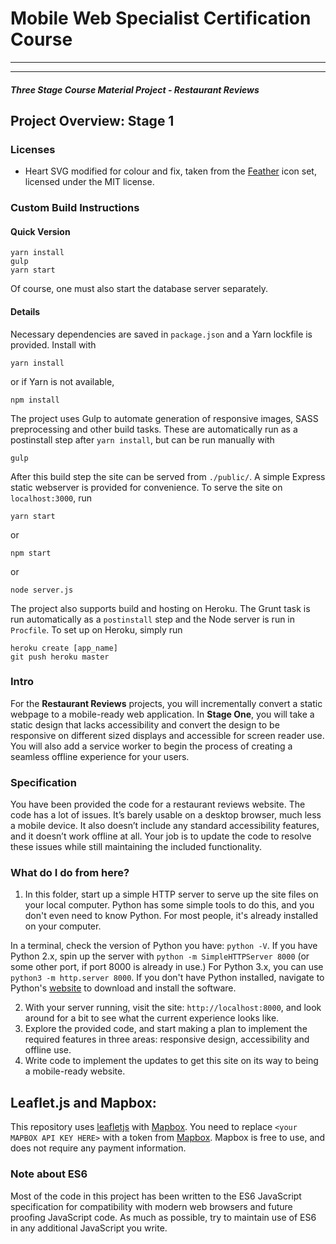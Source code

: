 # Mobile Web Specialist Certification Course
---

---
#### _Three Stage Course Material Project - Restaurant Reviews_

## Project Overview: Stage 1

### Licenses

* Heart SVG modified for colour and fix, taken from the
  [Feather](https://feathericons.com) icon set, licensed under the MIT license.

### Custom Build Instructions

#### Quick Version

```
yarn install
gulp
yarn start
```
Of course, one must also start the database server separately.

#### Details

Necessary dependencies are saved in `package.json` and a Yarn lockfile is
provided. Install with
```
yarn install
```
or if Yarn is not available,
```
npm install
```

The project uses Gulp to automate generation of responsive images, SASS
preprocessing and other build tasks. These are automatically run as a
postinstall step after `yarn install`, but can be run manually with
```
gulp
```

After this build step the site can be served from `./public/`. A simple Express
static webserver is provided for convenience. To serve the site on
`localhost:3000`, run
```
yarn start
```
or
```
npm start
```
or
```
node server.js
```

The project also supports build and hosting on Heroku. The Grunt task is run
automatically as a `postinstall` step and the Node server is run in `Procfile`.
To set up on Heroku, simply run
```
heroku create [app_name]
git push heroku master
```

### Intro

For the **Restaurant Reviews** projects, you will incrementally convert a static webpage to a mobile-ready web application. In **Stage One**, you will take a static design that lacks accessibility and convert the design to be responsive on different sized displays and accessible for screen reader use. You will also add a service worker to begin the process of creating a seamless offline experience for your users.

### Specification

You have been provided the code for a restaurant reviews website. The code has a lot of issues. It’s barely usable on a desktop browser, much less a mobile device. It also doesn’t include any standard accessibility features, and it doesn’t work offline at all. Your job is to update the code to resolve these issues while still maintaining the included functionality. 

### What do I do from here?

1. In this folder, start up a simple HTTP server to serve up the site files on your local computer. Python has some simple tools to do this, and you don't even need to know Python. For most people, it's already installed on your computer. 

In a terminal, check the version of Python you have: `python -V`. If you have Python 2.x, spin up the server with `python -m SimpleHTTPServer 8000` (or some other port, if port 8000 is already in use.) For Python 3.x, you can use `python3 -m http.server 8000`. If you don't have Python installed, navigate to Python's [website](https://www.python.org/) to download and install the software.

2. With your server running, visit the site: `http://localhost:8000`, and look around for a bit to see what the current experience looks like.
3. Explore the provided code, and start making a plan to implement the required features in three areas: responsive design, accessibility and offline use.
4. Write code to implement the updates to get this site on its way to being a mobile-ready website.

## Leaflet.js and Mapbox:

This repository uses [leafletjs](https://leafletjs.com/) with [Mapbox](https://www.mapbox.com/). You need to replace `<your MAPBOX API KEY HERE>` with a token from [Mapbox](https://www.mapbox.com/). Mapbox is free to use, and does not require any payment information. 

### Note about ES6

Most of the code in this project has been written to the ES6 JavaScript specification for compatibility with modern web browsers and future proofing JavaScript code. As much as possible, try to maintain use of ES6 in any additional JavaScript you write. 




